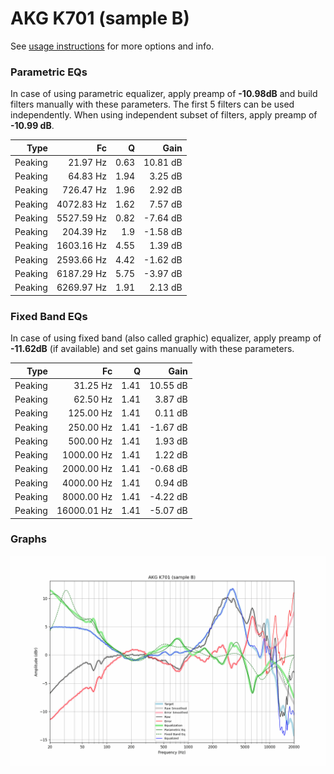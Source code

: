 # AKG K701 (sample B)
See [usage instructions](https://github.com/jaakkopasanen/AutoEq#usage) for more options and info.

### Parametric EQs
In case of using parametric equalizer, apply preamp of **-10.98dB** and build filters manually
with these parameters. The first 5 filters can be used independently.
When using independent subset of filters, apply preamp of **-10.99 dB**.

| Type    | Fc         |    Q | Gain     |
|--------:|-----------:|-----:|---------:|
| Peaking | 21.97 Hz   | 0.63 | 10.81 dB |
| Peaking | 64.83 Hz   | 1.94 | 3.25 dB  |
| Peaking | 726.47 Hz  | 1.96 | 2.92 dB  |
| Peaking | 4072.83 Hz | 1.62 | 7.57 dB  |
| Peaking | 5527.59 Hz | 0.82 | -7.64 dB |
| Peaking | 204.39 Hz  | 1.9  | -1.58 dB |
| Peaking | 1603.16 Hz | 4.55 | 1.39 dB  |
| Peaking | 2593.66 Hz | 4.42 | -1.62 dB |
| Peaking | 6187.29 Hz | 5.75 | -3.97 dB |
| Peaking | 6269.97 Hz | 1.91 | 2.13 dB  |

### Fixed Band EQs
In case of using fixed band (also called graphic) equalizer, apply preamp of **-11.62dB**
(if available) and set gains manually with these parameters.

| Type    | Fc          |    Q | Gain     |
|--------:|------------:|-----:|---------:|
| Peaking | 31.25 Hz    | 1.41 | 10.55 dB |
| Peaking | 62.50 Hz    | 1.41 | 3.87 dB  |
| Peaking | 125.00 Hz   | 1.41 | 0.11 dB  |
| Peaking | 250.00 Hz   | 1.41 | -1.67 dB |
| Peaking | 500.00 Hz   | 1.41 | 1.93 dB  |
| Peaking | 1000.00 Hz  | 1.41 | 1.22 dB  |
| Peaking | 2000.00 Hz  | 1.41 | -0.68 dB |
| Peaking | 4000.00 Hz  | 1.41 | 0.94 dB  |
| Peaking | 8000.00 Hz  | 1.41 | -4.22 dB |
| Peaking | 16000.01 Hz | 1.41 | -5.07 dB |

### Graphs
![](./AKG%20K701%20(sample%20B).png)